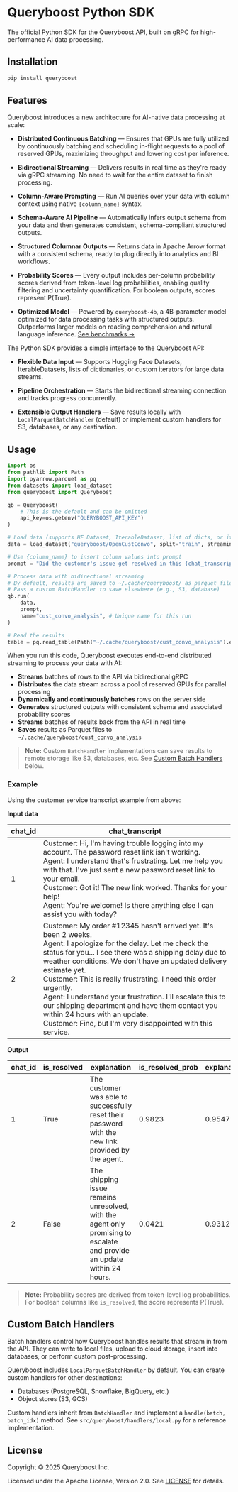 # Queryboost Python SDK

The official Python SDK for the Queryboost API, built on gRPC for high-performance AI data processing.

## Installation

```bash
pip install queryboost
```

## Features

Queryboost introduces a new architecture for AI-native data processing at scale:

- **Distributed Continuous Batching** — Ensures that GPUs are fully utilized by continuously batching and scheduling in-flight requests to a pool of reserved GPUs, maximizing throughput and lowering cost per inference.

- **Bidirectional Streaming** — Delivers results in real time as they're ready via gRPC streaming. No need to wait for the entire dataset to finish processing.

- **Column-Aware Prompting** — Run AI queries over your data with column context using native `{column_name}` syntax.

- **Schema-Aware AI Pipeline** — Automatically infers output schema from your data and then generates consistent, schema-compliant structured outputs.

- **Structured Columnar Outputs** — Returns data in Apache Arrow format with a consistent schema, ready to plug directly into analytics and BI workflows.

- **Probability Scores** — Every output includes per-column probability scores derived from token-level log probabilities, enabling quality filtering and uncertainty quantification. For boolean outputs, scores represent P(True).

- **Optimized Model** — Powered by `queryboost-4b`, a 4B-parameter model optimized for data processing tasks with structured outputs. Outperforms larger models on reading comprehension and natural language inference. [See benchmarks →](https://queryboost.com/#benchmarks)

The Python SDK provides a simple interface to the Queryboost API:

- **Flexible Data Input** — Supports Hugging Face Datasets, IterableDatasets, lists of dictionaries, or custom iterators for large data streams.

- **Pipeline Orchestration** — Starts the bidirectional streaming connection and tracks progress concurrently.

- **Extensible Output Handlers** — Save results locally with `LocalParquetBatchHandler` (default) or implement custom handlers for S3, databases, or any destination.

## Usage

```python
import os
from pathlib import Path
import pyarrow.parquet as pq
from datasets import load_dataset
from queryboost import Queryboost

qb = Queryboost(
    # This is the default and can be omitted
    api_key=os.getenv("QUERYBOOST_API_KEY")
)

# Load data (supports HF Dataset, IterableDataset, list of dicts, or iterator of dicts)
data = load_dataset("queryboost/OpenCustConvo", split="train", streaming=True)

# Use {column_name} to insert column values into prompt
prompt = "Did the customer's issue get resolved in this {chat_transcript}? Explain briefly."

# Process data with bidirectional streaming
# By default, results are saved to ~/.cache/queryboost/ as parquet files
# Pass a custom BatchHandler to save elsewhere (e.g., S3, database)
qb.run(
    data,
    prompt,
    name="cust_convo_analysis", # Unique name for this run
)

# Read the results
table = pq.read_table(Path("~/.cache/queryboost/cust_convo_analysis").expanduser())
```

When you run this code, Queryboost executes end-to-end distributed streaming to process your data with AI:

- **Streams** batches of rows to the API via bidirectional gRPC
- **Distributes** the data stream across a pool of reserved GPUs for parallel processing
- **Dynamically and continuously batches** rows on the server side
- **Generates** structured outputs with consistent schema and associated probability scores
- **Streams** batches of results back from the API in real time
- **Saves** results as Parquet files to `~/.cache/queryboost/cust_convo_analysis`

> **Note:** Custom `BatchHandler` implementations can save results to remote storage like S3, databases, etc. See [Custom Batch Handlers](#custom-batch-handlers) below.

### Example

Using the customer service transcript example from above:

**Input data**

| chat_id | chat_transcript                                                                                                                                                                                                                                                                                                                                                                                                                                                                                                                            |
| ------- | ------------------------------------------------------------------------------------------------------------------------------------------------------------------------------------------------------------------------------------------------------------------------------------------------------------------------------------------------------------------------------------------------------------------------------------------------------------------------------------------------------------------------------------------ |
| 1       | Customer: Hi, I'm having trouble logging into my account. The password reset link isn't working.<br>Agent: I understand that's frustrating. Let me help you with that. I've just sent a new password reset link to your email.<br>Customer: Got it! The new link worked. Thanks for your help!<br>Agent: You're welcome! Is there anything else I can assist you with today?                                                                                                                                                               |
| 2       | Customer: My order #12345 hasn't arrived yet. It's been 2 weeks.<br>Agent: I apologize for the delay. Let me check the status for you... I see there was a shipping delay due to weather conditions. We don't have an updated delivery estimate yet.<br>Customer: This is really frustrating. I need this order urgently.<br>Agent: I understand your frustration. I'll escalate this to our shipping department and have them contact you within 24 hours with an update.<br>Customer: Fine, but I'm very disappointed with this service. |

**Output**

| chat_id | is_resolved | explanation                                                                                                             | is_resolved_prob | explanation_prob |
| ------- | ----------- | ----------------------------------------------------------------------------------------------------------------------- | ---------------- | ---------------- |
| 1       | True        | The customer was able to successfully reset their password with the new link provided by the agent.                     | 0.9823           | 0.9547           |
| 2       | False       | The shipping issue remains unresolved, with the agent only promising to escalate and provide an update within 24 hours. | 0.0421           | 0.9312           |

> **Note:** Probability scores are derived from token-level log probabilities. For boolean columns like `is_resolved`, the score represents P(True).

## Custom Batch Handlers

Batch handlers control how Queryboost handles results that stream in from the API. They can write to local files, upload to cloud storage, insert into databases, or perform custom post-processing.

Queryboost includes `LocalParquetBatchHandler` by default. You can create custom handlers for other destinations:

- Databases (PostgreSQL, Snowflake, BigQuery, etc.)
- Object stores (S3, GCS)

Custom handlers inherit from `BatchHandler` and implement a `handle(batch, batch_idx)` method. See `src/queryboost/handlers/local.py` for a reference implementation.

## License

Copyright © 2025 Queryboost Inc.

Licensed under the Apache License, Version 2.0. See [LICENSE](LICENSE) for details.
